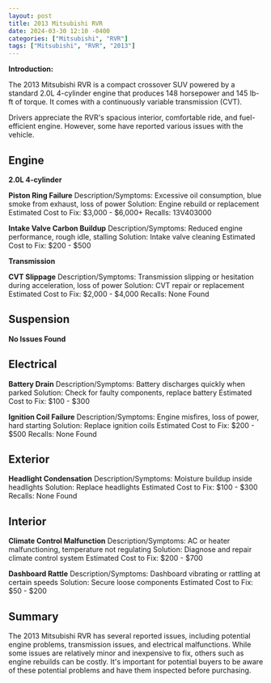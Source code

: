 ```yaml
---
layout: post
title: 2013 Mitsubishi RVR
date: 2024-03-30 12:10 -0400
categories: ["Mitsubishi", "RVR"]
tags: ["Mitsubishi", "RVR", "2013"]
---
```

**Introduction:**

The 2013 Mitsubishi RVR is a compact crossover SUV powered by a standard 2.0L 4-cylinder engine that produces 148 horsepower and 145 lb-ft of torque. It comes with a continuously variable transmission (CVT).

Drivers appreciate the RVR's spacious interior, comfortable ride, and fuel-efficient engine. However, some have reported various issues with the vehicle.

## Engine

**2.0L 4-cylinder**

**Piston Ring Failure**
Description/Symptoms: Excessive oil consumption, blue smoke from exhaust, loss of power
Solution: Engine rebuild or replacement
Estimated Cost to Fix: $3,000 - $6,000+
Recalls: 13V403000

**Intake Valve Carbon Buildup**
Description/Symptoms: Reduced engine performance, rough idle, stalling
Solution: Intake valve cleaning
Estimated Cost to Fix: $200 - $500

**Transmission**

**CVT Slippage**
Description/Symptoms: Transmission slipping or hesitation during acceleration, loss of power
Solution: CVT repair or replacement
Estimated Cost to Fix: $2,000 - $4,000
Recalls: None Found

## Suspension

**No Issues Found**

## Electrical

**Battery Drain**
Description/Symptoms: Battery discharges quickly when parked
Solution: Check for faulty components, replace battery
Estimated Cost to Fix: $100 - $300

**Ignition Coil Failure**
Description/Symptoms: Engine misfires, loss of power, hard starting
Solution: Replace ignition coils
Estimated Cost to Fix: $200 - $500
Recalls: None Found

## Exterior

**Headlight Condensation**
Description/Symptoms: Moisture buildup inside headlights
Solution: Replace headlights
Estimated Cost to Fix: $100 - $300
Recalls: None Found

## Interior

**Climate Control Malfunction**
Description/Symptoms: AC or heater malfunctioning, temperature not regulating
Solution: Diagnose and repair climate control system
Estimated Cost to Fix: $200 - $700

**Dashboard Rattle**
Description/Symptoms: Dashboard vibrating or rattling at certain speeds
Solution: Secure loose components
Estimated Cost to Fix: $50 - $200

## Summary

The 2013 Mitsubishi RVR has several reported issues, including potential engine problems, transmission issues, and electrical malfunctions. While some issues are relatively minor and inexpensive to fix, others such as engine rebuilds can be costly. It's important for potential buyers to be aware of these potential problems and have them inspected before purchasing.
